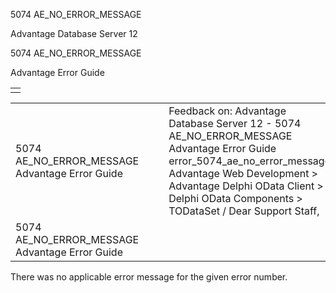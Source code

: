 5074 AE\_NO\_ERROR\_MESSAGE




Advantage Database Server 12  

5074 AE\_NO\_ERROR\_MESSAGE

Advantage Error Guide

|  |
| --- |
|  |

|  |  |  |  |  |
| --- | --- | --- | --- | --- |
| 5074 AE\_NO\_ERROR\_MESSAGE  Advantage Error Guide |  |  | Feedback on: Advantage Database Server 12 - 5074 AE\_NO\_ERROR\_MESSAGE Advantage Error Guide error\_5074\_ae\_no\_error\_message Advantage Web Development > Advantage Delphi OData Client > Delphi OData Components > TODataSet / Dear Support Staff, |  |
| 5074 AE\_NO\_ERROR\_MESSAGE  Advantage Error Guide |  |  |  |  |

There was no applicable error message for the given error number.